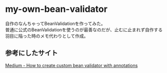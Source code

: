 # my-own-bean-validator
自作のなんちゃってBeanValidationを作ってみた。<br>
普通に公式のBeanValidationを使うのが最善なのだが、止むに止まれず自作する羽目に陥った時のメモ代わりとして作成。<br>

## 参考にしたサイト
[Medium - How to create custom bean validator with annotations](https://roivanoff.medium.com/how-to-create-custom-bean-validator-with-annotations-8f0cc05e2160)
